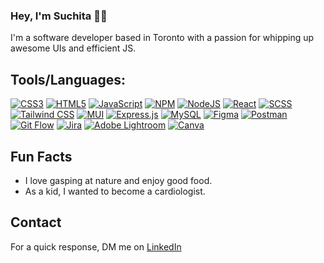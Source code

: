 ### Hey, I'm Suchita 👋🏼

I'm a software developer based in Toronto with a passion for whipping up awesome UIs and efficient JS. 

## Tools/Languages:

[![CSS3](https://img.shields.io/badge/css3-%231572B6.svg?style=flat-square&logo=css3&logoColor=white)](#) [![HTML5](https://img.shields.io/badge/html5-%23E34F26.svg?style=flat-square&logo=html5&logoColor=white)](#) [![JavaScript](https://img.shields.io/badge/javascript-%23323330.svg?style=flat-square&logo=javascript&logoColor=%23F7DF1E)](#) [![NPM](https://img.shields.io/badge/NPM-%23000000.svg?style=flat-square&logo=npm&logoColor=white)](#) [![NodeJS](https://img.shields.io/badge/node.js-6DA55F?style=flat-square&logo=node.js&logoColor=white)](#) [![React](https://img.shields.io/badge/react-%2320232a.svg?style=flat-square&logo=react&logoColor=%2361DAFB)](#)  [![SCSS](https://img.shields.io/badge/SCSS-%23CC6699.svg?style=flat-square&logo=sass&logoColor=white)](#) [![Tailwind CSS](https://img.shields.io/badge/Tailwind%20CSS-%2338B2AC.svg?style=flat-square&logo=tailwind-css&logoColor=white)](#) [![MUI](https://img.shields.io/badge/MUI-%230081CB.svg?style=flat-square&logo=mui&logoColor=white)](#) [![Express.js](https://img.shields.io/badge/express.js-%23404d59.svg?style=flat-square&logo=express&logoColor=white)](#) [![MySQL](https://img.shields.io/badge/mysql-%2300f.svg?style=flat-square&logo=mysql&logoColor=white)](#) [![Figma](https://img.shields.io/badge/figma-%23F24E1E.svg?style=flat-square&logo=figma&logoColor=white)](#) [![Postman](https://img.shields.io/badge/Postman-%23FF6C37.svg?style=flat-square&logo=postman&logoColor=white)](#) [![Git Flow](https://img.shields.io/badge/Git%20Flow-%23FF6F61.svg?style=flat-square&logo=git&logoColor=white)](#) [![Jira](https://img.shields.io/badge/Jira-%230A0FFF.svg?style=flat-square&logo=jira&logoColor=white)](#) [![Adobe Lightroom](https://img.shields.io/badge/Adobe%20Lightroom-31A8FF.svg?style=flat-square&logo=Adobe%20Lightroom&logoColor=white)](#) [![Canva](https://img.shields.io/badge/Canva-%2300C4CC.svg?style=flat-square&logo=Canva&logoColor=white)](#)


## Fun Facts
- I love gasping at nature and enjoy good food.
- As a kid, I wanted to become a cardiologist. 

## Contact

For a quick response, DM me on [LinkedIn](https://www.linkedin.com/in/suchita-ashok/)

